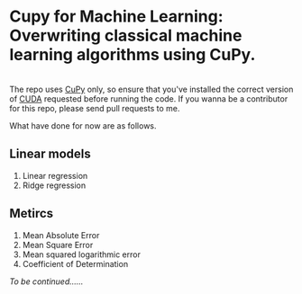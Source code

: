 # Cupy for Machine Learning: Overwriting classical machine learning algorithms using CuPy.  
<br>The repo uses [CuPy](https://docs.cupy.dev/en/stable/) only, so ensure that you've installed the correct version of [CUDA](https://developer.nvidia.com/cuda-toolkit) requested before running the code. If you wanna be a contributor for this repo, please send pull requests to me.  

What have done for now are as follows.
## Linear models
1. Linear regression
2. Ridge regression
## Metircs
1. Mean Absolute Error
2. Mean Square Error
3. Mean squared logarithmic error
4. Coefficient of Determination

*To be continued……*
